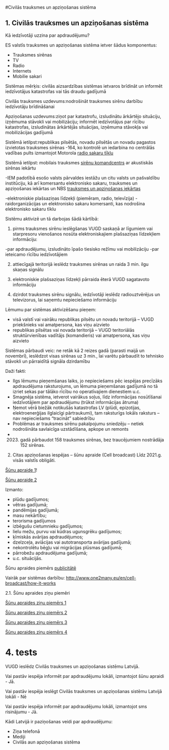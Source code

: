 #Civilās trauksmes un apziņošanas sistēma

## 1. Civilās trauksmes un apziņošanas sistēma

Kā iedzīvotāji uzzina par apdraudējumu?

ES valstīs trauksmes un apziņošanas sistēma ietver šādus komponentus:

- Trauksmes sirēnas
- TV
- Radio
- Internets
- Mobilie sakari

Sistēmas mērķis: civilās aizsardzības sistēmas ietvaros brīdināt un informēt iedzīvotājus katastrofas vai tās draudu gadījumā

Civilās trauksmes uzdevums:nodrošināt trauksmes sirēnu darbību iedzīvotāju brīdināšanai

Apziņošanas uzdevums:ziņot par katastrofu, izsludinātu ārkārtējo situāciju, izņēmuma stāvokli vai mobilizāciju; informēt iedzīvotājus par rīcību katastrofas, izsludinātas ārkārtējās situācijas, izņēmuma stāvokļa vai mobilizācijas gadījumā


Sistēmā ietilpst:republikas pilsētās, novadu pilsētās un novadu pagastos izvietotas trauksmes sirēnas -164, ko kontrolē un iedarbina no centrālās vadības pults izmantojot Motorola [radio sakaru tīklu](#@@host/pluginfile.php/641726/mod_book/chapter/1919/attels.png)


Sistēmā ietilpst: mobilais trauksmes [sirēnu komandcentrs](#@@host#/pluginfile.php/641726/mod_book/chapter/1919/attels%20%281%29.png) ar akustiskās sirēnas iekārtu


-IEM padotībā esošo valsts pārvaldes iestāžu un citu valsts un pašvaldību institūciju, kā arī komersantu elektronisko sakaru, trauksmes un apziņošanas iekārtas un NBS [trauksmes un apziņošanas iekārtas](#@@host#/pluginfile.php/641726/mod_book/chapter/1919/attels%20%282%29.png)

-elektroniskie plašsaziņas līdzekļi (piemēram, radio, televīzija)
-raidorganizācijas un elektronisko sakaru komersanti, kas nodrošina elektronisko sakaru tīklu


Sistēmu aktivizē un tā darbojas šādā kārtībā:

1) pirms trauksmes sirēnu ieslēgšanas VUGD saskaņā ar līgumiem vai starpresoru vienošanos nosūta elektroniskajiem plašsaziņas līdzekļiem informāciju:

-par apdraudējumu, izsludināto īpašo tiesisko režīmu vai mobilizāciju
-par ieteicamo rīcību iedzīvotājiem

2) attiecīgajā teritorijā ieslēdz trauksmes sirēnas un raida 3 min. ilgu skaņas signālu

3) elektroniskie plašsaziņas līdzekļi pārraida ēterā VUGD sagatavoto informāciju

4) dzirdot trauksmes sirēnu signālu, iedzīvotāji ieslēdz radiouztvērējus un televizorus, lai saņemtu nepieciešamo informāciju



Lēmumu par sistēmas aktivizēšanu pieņem:
- visā valstī vai vairāku republikas pilsētu un novadu teritorijā – VUGD priekšnieks vai amatpersona, kas viņu aizvieto
- republikas pilsētas vai novada teritorijā – VUGD teritoriālās struktūrvienības vadītājs (komandieris) vai amatpersona, kas viņu aizvieto

Sistēmas pārbaudi veic: ne retāk kā 2 reizes gadā (parasti maijā un novembrī), ieslēdzot visas sirēnas uz 3 min., lai varētu pārbaudīt to tehnisko stāvokli un pārraidītā signāla dzirdamību



Daži fakti:

-  Ilgs lēmumu pieņemšanas laiks, jo nepieciešams pēc iespējas precīzāks apdraudējuma raksturojums, un lēmuma pieņemšanas gadījumā no tā izriet sekas par tālāko rīcību no operatīvajiem dienestiem u.c.
-  Smagnēja sistēma, ietverot vairākus soļus, līdz informācijas nosūtīšanai iedzīvotājiem par apdraudējumu (trūkst informācijas ātruma)
-  Ņemot vērā biežāk notikušās katastrofas LV (plūdi, epizotijas, elektroenerģijas ilglaicīgi pārtraukumi), tam raksturīgs lokāls raksturs – nav nepieciešams “tracināt” sabiedrību
-  Problēmas ar trauksmes sirēnu pakalpojumu sniedzēju – netiek nodrošināta savlaicīga uzstādīšana, apkope un remonts
-  2023. gadā pārbaudot 158 trauksmes sirēnas, bez traucējumiem nostrādāja 152 sirēnas.



2. Citas apziņošanas iespējas – šūnu apraide (Cell broadcast)
Līdz 2021.g. visās valstīs obligāti.

[Šūnu apraide 1](#@@host#/pluginfile.php/641726/mod_book/chapter/1920/image%20%281%29.png)!

[Šūnu apraide 2](#@@host#/pluginfile.php/641726/mod_book/chapter/1920/image%20%282%29.png)

Izmanto:
 - plūdu gadījumos;
 - vētras gadījumā;
 - pandēmijas gadījumā;
 - masu nekārtību;
 - terorisma gadījumos
 - izbēgušu cietumnieku gadījumos;
 - lielu mežu, purvu vai kūdras ugunsgrēku gadījumos;
 - ķīmiskās avārijas apdraudējumos;
 - dzelzceļa, aviācijas vai autotransporta avārijas gadījumā;
 - nekontrolētu bēgļu vai migrācijas plūsmas gadījumā;
 - pārrobežu apdraudējuma gadījumā;
 - u.c. situācijās.

Šūnu apraides piemērs [publicitātē](#@@host#/pluginfile.php/641726/mod_book/chapter/1920/image%20%283%29.png)


Vairāk par sistēmas darbību: http://www.one2many.eu/en/cell-broadcast/how-it-works

2.1. Šūnu apraides ziņu piemēri


[Šūnu apraides ziņu piemērs 1](#@@host#/pluginfile.php/641726/mod_book/chapter/1921/image.png)


[Šūnu apraides ziņu piemērs 2](#@@host#/pluginfile.php/641726/mod_book/chapter/1921/image%20%281%29.png)


[Šūnu apraides ziņu piemērs 3](#@@host#/pluginfile.php/641726/mod_book/chapter/1921/image%20%282%29.png)


[Šūnu apraides ziņu piemērs 4](#@@host#/pluginfile.php/641726/mod_book/chapter/1921/image%20%283%29.png)

# 4. tests


VUGD ieslēdz Civilās trauksmes un apziņošanas sistēmu Latvijā.

Vai pastāv iespēja informēt par apdraudējumu lokāli, izmantojot šūnu apraidi - Jā.

Vai pastāv iespēja ieslēgt Civilās trauksmes un apziņošanas sistēmu Latvijā lokāli - Nē


Vai pastāv iespēja informēt par apdraudējumu lokāli, izmantojot sms risinājumu - Jā.


Kādi Latvijā ir paziņošanas veidi par apdraudējumu:
 - Ziņa telefonā
 - Mediji
 - Civilās aun apziņošanas sistēma

